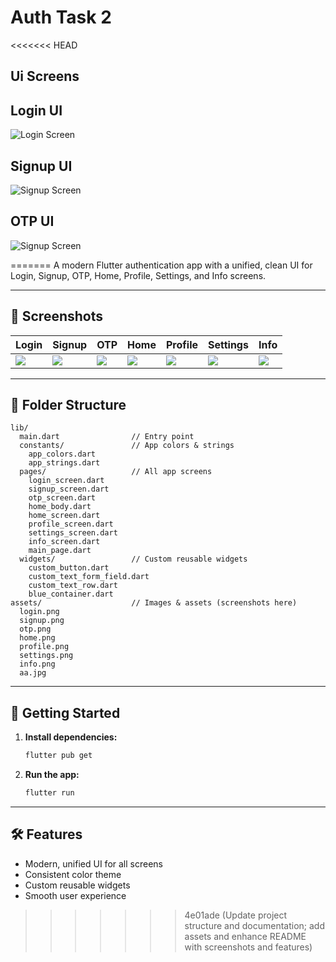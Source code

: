 # Auth Task 2

<<<<<<< HEAD
## Ui Screens

## Login UI

![Login Screen](assets/login.png)

## Signup UI

![Signup Screen](assets/signup.png)

## OTP UI

![Signup Screen](assets/otp.png)


=======
A modern Flutter authentication app with a unified, clean UI for Login, Signup, OTP, Home, Profile, Settings, and Info screens.

---

## 📱 Screenshots

| Login                 | Signup                 | OTP                 | Home                 | Profile                 | Settings                | Info                 |
| --------------------- | ---------------------- | ------------------- | -------------------- | ----------------------- | ----------------------- | -------------------- |
| ![](assets/login.png) | ![](assets/signup.png) | ![](assets/otp.png) | ![](assets/home.png) | ![](assets/profile.png) | ![](assets/setting.png) | ![](assets/info.png) |

---

## 📂 Folder Structure

```
lib/
  main.dart                // Entry point
  constants/               // App colors & strings
    app_colors.dart
    app_strings.dart
  pages/                   // All app screens
    login_screen.dart
    signup_screen.dart
    otp_screen.dart
    home_body.dart
    home_screen.dart
    profile_screen.dart
    settings_screen.dart
    info_screen.dart
    main_page.dart
  widgets/                 // Custom reusable widgets
    custom_button.dart
    custom_text_form_field.dart
    custom_text_row.dart
    blue_container.dart
assets/                    // Images & assets (screenshots here)
  login.png
  signup.png
  otp.png
  home.png
  profile.png
  settings.png
  info.png
  aa.jpg
```

---

## 🚀 Getting Started

1. **Install dependencies:**
   ```bash
   flutter pub get
   ```
2. **Run the app:**
   ```bash
   flutter run
   ```

---

## 🛠️ Features

- Modern, unified UI for all screens
- Consistent color theme
- Custom reusable widgets
- Smooth user experience
>>>>>>> 4e01ade (Update project structure and documentation; add assets and enhance README with screenshots and features)
